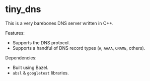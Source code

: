 # tiny_dns

This is a very barebones DNS server written in C++.

Features:

* Supports the DNS protocol.
* Supports a handful of DNS record types (`A`, `AAAA`, `CNAME`, others).

Dependencies:

* Built using Bazel.
* `absl` & `googletest` libraries.
